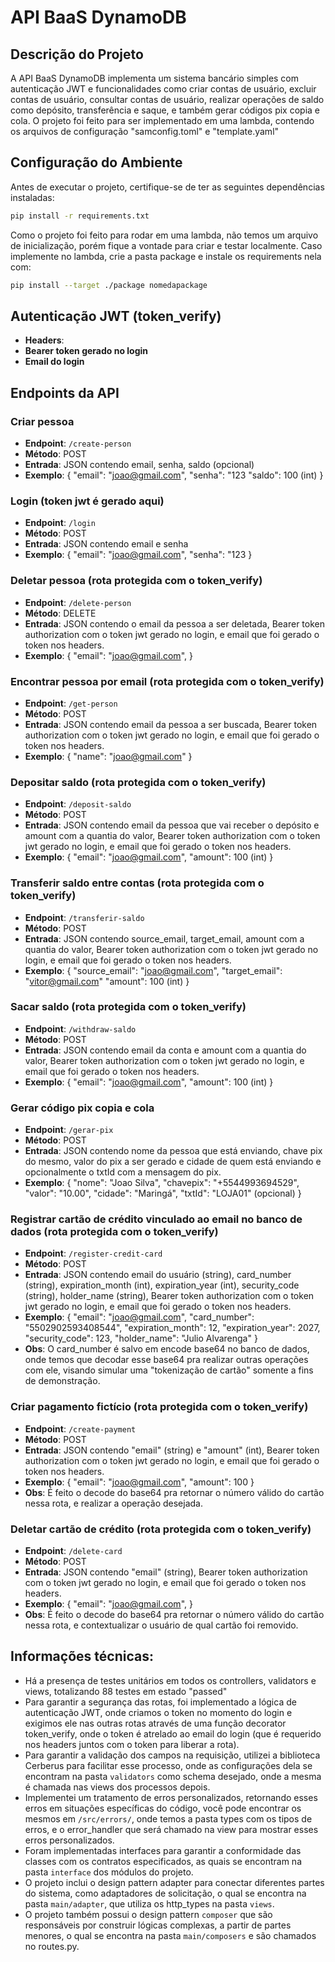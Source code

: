 # API BaaS DynamoDB

## Descrição do Projeto

A API BaaS DynamoDB implementa um sistema bancário simples com autenticação JWT e funcionalidades como criar contas de usuário, excluir contas de usuário, consultar contas de usuário, realizar operações de saldo como depósito, transferência e saque, e também gerar códigos pix copia e cola. O projeto foi feito para ser implementado em uma lambda, contendo os arquivos de configuração "samconfig.toml" e "template.yaml"


## Configuração do Ambiente

Antes de executar o projeto, certifique-se de ter as seguintes dependências instaladas:

```bash
pip install -r requirements.txt
```

Como o projeto foi feito para rodar em uma lambda, não temos um arquivo de inicialização, porém fique a vontade para criar e testar localmente.
Caso implemente no lambda, crie a pasta package e instale os requirements nela com:
```bash
pip install --target ./package nomedapackage
```

## Autenticação JWT (token_verify)
- **Headers**:
- **Bearer token gerado no login**
- **Email do login**

## Endpoints da API
### Criar pessoa

- **Endpoint**: `/create-person`
- **Método**: POST
- **Entrada**: JSON contendo email, senha, saldo (opcional)
- **Exemplo**: {
    "email": "joao@gmail.com",
    "senha": "123
    "saldo": 100 (int)
}

### Login (token jwt é gerado aqui)
- **Endpoint**: `/login`
- **Método**: POST
- **Entrada**: JSON contendo email e senha
- **Exemplo**: {
    "email": "joao@gmail.com",
    "senha": "123
}

### Deletar pessoa (rota protegida com o token_verify)

- **Endpoint**: `/delete-person`
- **Método**: DELETE
- **Entrada**: JSON contendo o email da pessoa a ser deletada, Bearer token authorization com o token jwt gerado no login, e email que foi gerado o token nos headers.
- **Exemplo**: {
    "email": "joao@gmail.com",
}

### Encontrar pessoa por email (rota protegida com o token_verify)

- **Endpoint**: `/get-person`
- **Método**: POST
- **Entrada**:  JSON contendo email da pessoa a ser buscada, Bearer token authorization com o token jwt gerado no login, e email que foi gerado o token nos headers.
- **Exemplo**: {
    "name": "joao@gmail.com"
}

### Depositar saldo (rota protegida com o token_verify)

- **Endpoint**: `/deposit-saldo`
- **Método**: POST
- **Entrada**:  JSON contendo email da pessoa que vai receber o depósito e amount com a quantia do valor, Bearer token authorization com o token jwt gerado no login, e email que foi gerado o token nos headers.
- **Exemplo**: {
    "email": "joao@gmail.com",
    "amount": 100 (int)
}

### Transferir saldo entre contas (rota protegida com o token_verify)

- **Endpoint**: `/transferir-saldo`
- **Método**: POST
- **Entrada**:  JSON contendo source_email, target_email, amount com a quantia do valor, Bearer token authorization com o token jwt gerado no login, e email que foi gerado o token nos headers.
- **Exemplo**: {
    "source_email": "joao@gmail.com",
    "target_email": "vitor@gmail.com"
    "amount": 100 (int)
}

### Sacar saldo (rota protegida com o token_verify)

- **Endpoint**: `/withdraw-saldo`
- **Método**: POST
- **Entrada**:  JSON contendo email da conta e amount com a quantia do valor, Bearer token authorization com o token jwt gerado no login, e email que foi gerado o token nos headers.
- **Exemplo**: {
    "email": "joao@gmail.com",
    "amount": 100 (int)
}

### Gerar código pix copia e cola
- **Endpoint**: `/gerar-pix`
- **Método**: POST
- **Entrada**:  JSON contendo nome da pessoa que está enviando, chave pix do mesmo, valor do pix a ser gerado e cidade de quem está enviando e opcionalmente o txtId com a mensagem do pix.
- **Exemplo**: {
  "nome": "Joao Silva",
  "chavepix": "+5544993694529",
  "valor": "10.00",
  "cidade": "Maringá",
  "txtId": "LOJA01" (opcional)
}

### Registrar cartão de crédito vinculado ao email no banco de dados (rota protegida com o token_verify)
- **Endpoint**: `/register-credit-card`
- **Método**: POST
- **Entrada**:  JSON contendo email do usuário (string), card_number (string), expiration_month (int), expiration_year (int), security_code (string), holder_name (string), Bearer token authorization com o token jwt gerado no login, e email que foi gerado o token nos headers.
- **Exemplo**: {
    "email": "joao@gmail.com",
    "card_number": "5502902593408544",
    "expiration_month": 12,
    "expiration_year": 2027,
    "security_code": 123,
    "holder_name": "Julio Alvarenga"
}
- **Obs**: O card_number é salvo em encode base64 no banco de dados, onde temos que decodar esse base64 pra realizar outras operações com ele, visando simular uma "tokenização de cartão" somente a fins de demonstração.

### Criar pagamento fictício (rota protegida com o token_verify)
- **Endpoint**: `/create-payment`
- **Método**: POST
- **Entrada**:  JSON contendo "email" (string) e "amount" (int), Bearer token authorization com o token jwt gerado no login, e email que foi gerado o token nos headers.
- **Exemplo**: {
    "email": "joao@gmail.com",
    "amount": 100
  }
- **Obs**: É feito o decode do base64 pra retornar o número válido do cartão nessa rota, e realizar a operação desejada.

### Deletar cartão de crédito (rota protegida com o token_verify)
- **Endpoint**: `/delete-card`
- **Método**: POST
- **Entrada**:  JSON contendo "email" (string), Bearer token authorization com o token jwt gerado no login, e email que foi gerado o token nos headers.
- **Exemplo**: {
    "email": "joao@gmail.com",
  }
- **Obs**: É feito o decode do base64 pra retornar o número válido do cartão nessa rota, e contextualizar o usuário de qual cartão foi removido.

## Informações técnicas:
- Há a presença de testes unitários em todos os controllers, validators e views, totalizando 88 testes em estado "passed"
- Para garantir a segurança das rotas, foi implementado a lógica de autenticação JWT, onde criamos o token no momento do login e exigimos ele nas outras rotas através de uma função decorator token_verify, onde o token é atrelado ao email do login (que é requerido nos headers juntos com o token para liberar a rota).
- Para garantir a validação dos campos na requisição, utilizei a biblioteca Cerberus para facilitar esse processo, onde as configurações dela se encontram na pasta `validators` como schema desejado, onde a mesma é chamada nas views dos processos depois.
- Implementei um tratamento de erros personalizados, retornando esses erros em situações específicas do código, você pode encontrar os mesmos em `/src/errors/`, onde temos a pasta types com os tipos de erros, e o error_handler que será chamado na view para mostrar esses erros personalizados.
- Foram implementadas interfaces para garantir a conformidade das classes com os contratos especificados, as quais se encontram na pasta `interface` dos módulos do projeto.
- O projeto inclui o design pattern adapter para conectar diferentes partes do sistema, como adaptadores de solicitação, o qual se encontra na pasta `main/adapter`, que utiliza os http_types na pasta `views`.
- O projeto também possui o design pattern `composer` que são responsáveis por construir lógicas complexas, a partir de partes menores, o qual se encontra na pasta `main/composers` e são chamados no routes.py.
  
